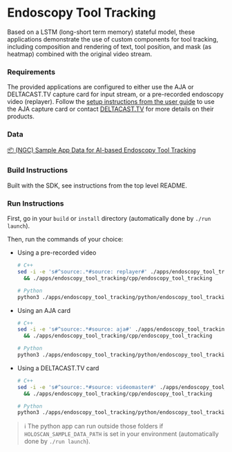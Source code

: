 # Endoscopy Tool Tracking

Based on a LSTM (long-short term memory) stateful model, these applications demonstrate the use of custom components for tool tracking, including composition and rendering of text, tool position, and mask (as heatmap) combined with the original video stream.

### Requirements

The provided applications are configured to either use the AJA or DELTACAST.TV capture card for input stream, or a pre-recorded endoscopy video (replayer). Follow the [setup instructions from the user guide](https://docs.nvidia.com/clara-holoscan/sdk-user-guide/aja_setup.html) to use the AJA capture card or contact [DELTACAST.TV](https://www.deltacast.tv/) for more details on their products.

### Data

[📦️ (NGC) Sample App Data for AI-based Endoscopy Tool Tracking](https://catalog.ngc.nvidia.com/orgs/nvidia/teams/clara-holoscan/resources/holoscan_endoscopy_sample_data)

### Build Instructions

Built with the SDK, see instructions from the top level README.

### Run Instructions

First, go in your `build` or `install` directory (automatically done by `./run launch`).

Then, run the commands of your choice:

* Using a pre-recorded video
    ```bash
    # C++
    sed -i -e 's#^source:.*#source: replayer#' ./apps/endoscopy_tool_tracking/cpp/app_config.yaml \
      && ./apps/endoscopy_tool_tracking/cpp/endoscopy_tool_tracking

    # Python
    python3 ./apps/endoscopy_tool_tracking/python/endoscopy_tool_tracking.py --source=replayer
    ```

* Using an AJA card
    ```bash
    # C++
    sed -i -e 's#^source:.*#source: aja#' ./apps/endoscopy_tool_tracking/cpp/app_config.yaml \
      && ./apps/endoscopy_tool_tracking/cpp/endoscopy_tool_tracking

    # Python
    python3 ./apps/endoscopy_tool_tracking/python/endoscopy_tool_tracking.py --source=aja
    ```

* Using a DELTACAST.TV card
    ```bash
    # C++
    sed -i -e 's#^source:.*#source: videomaster#' ./apps/endoscopy_tool_tracking/cpp/app_config.yaml \
      && ./apps/endoscopy_tool_tracking/cpp/endoscopy_tool_tracking

    # Python
    python3 ./apps/endoscopy_tool_tracking/python/endoscopy_tool_tracking.py --source=videomaster
    ```

> ℹ️ The python app can run outside those folders if `HOLOSCAN_SAMPLE_DATA_PATH` is set in your environment (automatically done by `./run launch`).